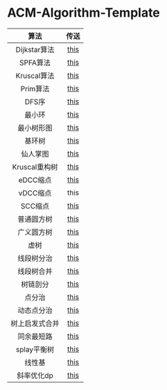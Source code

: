 # ACM-Algorithm-Template

|算法|传送|
|:--:|:--:|
|Dijkstar算法|[this](https://github.com/ColdSnapdragon/ACM-Algorithm-Template/blob/main/Template1/dijkstar.cpp)|
|SPFA算法|[this](https://github.com/ColdSnapdragon/ACM-Algorithm-Template/blob/main/Template1/spfa.cpp)|
|Kruscal算法|[this](https://github.com/ColdSnapdragon/ACM-Algorithm-Template/blob/main/Template1/Kruscal.cpp)|
|Prim算法|[this](https://github.com/ColdSnapdragon/ACM-Algorithm-Template/blob/main/Template1/prim.cpp)|
|DFS序|[this](https://github.com/ColdSnapdragon/ACM-Algorithm-Template/blob/main/Template1/dfs_order.cpp)|
|最小环|[this](https://github.com/ColdSnapdragon/ACM-Algorithm-Template/blob/main/Template1/minimum_round.cpp)|
|最小树形图|[this](https://github.com/ColdSnapdragon/ACM-Algorithm-Template/blob/main/Template1/directed_mst.cpp)|
|基环树|[this](https://github.com/ColdSnapdragon/ACM-Algorithm-Template/blob/main/Template1/Loop_tree.cpp)|
|仙人掌图|[this](https://github.com/ColdSnapdragon/ACM-Algorithm-Template/blob/main/Template1/cactus_tree.cpp)|
|Kruscal重构树|[this](https://github.com/ColdSnapdragon/ACM-Algorithm-Template/blob/main/Template1/Kruscal.cpp)|
|eDCC缩点|[this](https://github.com/ColdSnapdragon/ACM-Algorithm-Template/blob/main/Template1/eDCC_shrink_point.cpp)|
|vDCC缩点|this|
|SCC缩点|[this](https://github.com/ColdSnapdragon/ACM-Algorithm-Template/blob/main/Template1/SCC_shrink_point.cpp)|
|普通圆方树|[this](https://github.com/ColdSnapdragon/ACM-Algorithm-Template/blob/main/Template1/cicle_square_tree.cpp)|
|广义圆方树|[this](https://github.com/ColdSnapdragon/ACM-Algorithm-Template/blob/main/Template1/Round_Square_Tree.cpp)|
|虚树|[this](https://github.com/ColdSnapdragon/ACM-Algorithm-Template/blob/main/Template1/Virtual_Tree.cpp)|
|线段树分治|[this](https://github.com/ColdSnapdragon/ACM-Algorithm-Template/blob/main/Template1/Decomposition_on_SegmentTree.cpp)|
|线段树合并|[this](https://github.com/ColdSnapdragon/ACM-Algorithm-Template/blob/main/Template1/tree_merge.cpp)|
|树链剖分|[this](https://github.com/ColdSnapdragon/ACM-Algorithm-Template/blob/main/Template1/tree_chain.cpp)|
|点分治|[this](https://github.com/ColdSnapdragon/ACM-Algorithm-Template/blob/main/Template1/Centroid_Decomposition.cpp)|
|动态点分治|[this](https://github.com/ColdSnapdragon/ACM-Algorithm-Template/blob/main/Template1/Centroid_Decomposition_Tree1.cpp)|
|树上启发式合并|[this](https://github.com/ColdSnapdragon/ACM-Algorithm-Template/blob/main/Template1/dsu_on_tree.cpp)|
|同余最短路|[this](https://github.com/ColdSnapdragon/ACM-Algorithm-Template/blob/main/Template1/Congruence_shortest_circuit.cpp)|
|splay平衡树|[this](https://github.com/ColdSnapdragon/ACM-Algorithm-Template/blob/main/Template2/splay.cpp)|
|线性基|[this](https://github.com/ColdSnapdragon/ACM-Algorithm-Template/blob/main/Template2/Linear_basis.cpp)|
|斜率优化dp|[this](https://github.com/ColdSnapdragon/ACM-Algorithm-Template/blob/main/Template2/DP_slope.cpp)|
